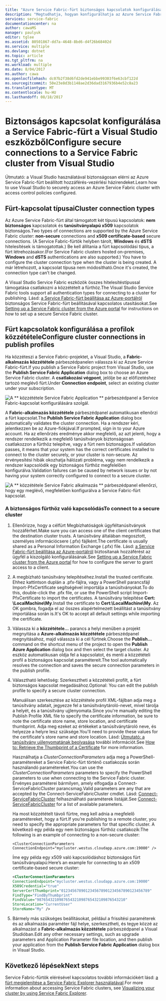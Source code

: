 ```yaml
---
title: "Azure Service Fabric-fürt biztonságos kapcsolatok konfigurálása |} Microsoft Docs"
description: "Megtudhatja, hogyan konfigurálhatja az Azure Service Fabric-fürt által támogatott biztonságos kapcsolatokat a Visual Studio használatával."
services: service-fabric
documentationcenter: na
author: cawaMS
manager: paulyuk
editor: tglee
ms.assetid: 80501867-dd7a-4648-8bd6-d4f26b68402d
ms.service: multiple
ms.devlang: dotnet
ms.topic: article
ms.tgt_pltfrm: na
ms.workload: multiple
ms.date: 8/04/2017
ms.author: cawa
ms.openlocfilehash: dc07b2f38d6fd2de941ebbe99303f6e63cbf122d
ms.sourcegitcommit: 50e23e8d3b1148ae2d36dad3167936b4e52c8a23
ms.translationtype: MT
ms.contentlocale: hu-HU
ms.lasthandoff: 08/18/2017
---
```

# <a name="configure-secure-connections-to-a-service-fabric-cluster-from-visual-studio"></a><span data-ttu-id="946e8-103">Biztonságos kapcsolat konfigurálása a Service Fabric-fürt a Visual Studio eszközből</span><span class="sxs-lookup"><span data-stu-id="946e8-103">Configure secure connections to a Service Fabric cluster from Visual Studio</span></span>
<span data-ttu-id="946e8-104">Útmutató: a Visual Studio használatával biztonságosan elérni az Azure Service Fabric-fürt beállított hozzáférés-vezérlési házirendeket.</span><span class="sxs-lookup"><span data-stu-id="946e8-104">Learn how to use Visual Studio to securely access an Azure Service Fabric cluster with access control policies configured.</span></span>

## <a name="cluster-connection-types"></a><span data-ttu-id="946e8-105">Fürt-kapcsolat típusai</span><span class="sxs-lookup"><span data-stu-id="946e8-105">Cluster connection types</span></span>
<span data-ttu-id="946e8-106">Az Azure Service Fabric-fürt által támogatott két típusú kapcsolatok: **nem biztonságos** kapcsolatok és **tanúsítványalapú x509** kapcsolatok biztonságos.</span><span class="sxs-lookup"><span data-stu-id="946e8-106">Two types of connections are supported by the Azure Service Fabric cluster: **non-secure** connections and **x509 certificate-based** secure connections.</span></span> <span data-ttu-id="946e8-107">(A Service Fabric-fürtök helyben tárolt, **Windows** és **dSTS** hitelesítések is támogatottak.) Be kell állítania a fürt kapcsolódási típus, a fürt létrehozásakor.</span><span class="sxs-lookup"><span data-stu-id="946e8-107">(For Service Fabric clusters hosted on-premises, **Windows** and **dSTS** authentications are also supported.) You have to configure the cluster connection type when the cluster is being created.</span></span> <span data-ttu-id="946e8-108">A már létrehozott, a kapcsolat típusa nem módosítható.</span><span class="sxs-lookup"><span data-stu-id="946e8-108">Once it's created, the connection type can’t be changed.</span></span>

<span data-ttu-id="946e8-109">A Visual Studio Service Fabric eszközök összes hitelesítéstípussal támogatása csatlakozni a közzétételt a fürthöz.</span><span class="sxs-lookup"><span data-stu-id="946e8-109">The Visual Studio Service Fabric tools support all authentication types for connecting to a cluster for publishing.</span></span> <span data-ttu-id="946e8-110">Lásd: [a Service Fabric-fürt beállítása az Azure-portálról](service-fabric-cluster-creation-via-portal.md) biztonságos Service Fabric-fürt beállításával kapcsolatos utasításokat.</span><span class="sxs-lookup"><span data-stu-id="946e8-110">See [Setting up a Service Fabric cluster from the Azure portal](service-fabric-cluster-creation-via-portal.md) for instructions on how to set up a secure Service Fabric cluster.</span></span>

## <a name="configure-cluster-connections-in-publish-profiles"></a><span data-ttu-id="946e8-111">Fürt kapcsolatok konfigurálása a profilok közzététele</span><span class="sxs-lookup"><span data-stu-id="946e8-111">Configure cluster connections in publish profiles</span></span>
<span data-ttu-id="946e8-112">Ha közzéteszi a Service Fabric-projektet, a Visual Studio, a **Fabric-alkalmazás közzététele** párbeszédpanelen válassza ki az Azure Service Fabric-fürt.</span><span class="sxs-lookup"><span data-stu-id="946e8-112">If you publish a Service Fabric project from Visual Studio, use the **Publish Service Fabric Application** dialog box to choose an Azure Service Fabric cluster.</span></span> <span data-ttu-id="946e8-113">A **csatlakozási végpont**, jelölje be az előfizetéshez tartozó meglévő fürt.</span><span class="sxs-lookup"><span data-stu-id="946e8-113">Under **Connection endpoint**, select an existing cluster under your subscription.</span></span>

![A ** közzététele Service Fabric Application ** párbeszédpanel a Service Fabric-kapcsolat konfigurálására szolgál.][publishdialog]

<span data-ttu-id="946e8-115">A **Fabric-alkalmazás közzététele** párbeszédpanel automatikusan ellenőrzi a fürt kapcsolat.</span><span class="sxs-lookup"><span data-stu-id="946e8-115">The **Publish Service Fabric Application** dialog box automatically validates the cluster connection.</span></span> <span data-ttu-id="946e8-116">Ha a rendszer kéri, jelentkezzen be az Azure-fiókjával.</span><span class="sxs-lookup"><span data-stu-id="946e8-116">If prompted, sign in to your Azure account.</span></span> <span data-ttu-id="946e8-117">Ha az ellenőrzés eredménye akkor megfelelő, az azt jelenti, hogy a rendszer rendelkezik a megfelelő tanúsítványok biztonságosan csatlakozzon a fürthöz telepítve, vagy a fürt nem biztonságos.</span><span class="sxs-lookup"><span data-stu-id="946e8-117">If validation passes, it means that your system has the correct certificates installed to connect to the cluster securely, or your cluster is non-secure.</span></span> <span data-ttu-id="946e8-118">Az érvényesítési hibák okozhatja hálózati probléma, vagy nem rendelkezik a rendszer kapcsolódik egy biztonságos fürthöz megfelelően konfigurálva.</span><span class="sxs-lookup"><span data-stu-id="946e8-118">Validation failures can be caused by network issues or by not having your system correctly configured to connect to a secure cluster.</span></span>

![A ** közzététele Service Fabric alkalmazás ** párbeszédpanel ellenőrzi, hogy egy meglévő, megfelelően konfigurálva a Service Fabric-fürt kapcsolat.][selectsfcluster]

### <a name="to-connect-to-a-secure-cluster"></a><span data-ttu-id="946e8-120">A biztonságos fürthöz való kapcsolódás</span><span class="sxs-lookup"><span data-stu-id="946e8-120">To connect to a secure cluster</span></span>
1. <span data-ttu-id="946e8-121">Ellenőrizze, hogy a célfürt Megbízhatóságok ügyféltanúsítványok hozzáférhet.</span><span class="sxs-lookup"><span data-stu-id="946e8-121">Make sure you can access one of the client certificates that the destination cluster trusts.</span></span> <span data-ttu-id="946e8-122">A tanúsítvány általában megosztott, személyes információcsere (.pfx) fájlként.</span><span class="sxs-lookup"><span data-stu-id="946e8-122">The certificate is usually shared as a Personal Information Exchange (.pfx) file.</span></span> <span data-ttu-id="946e8-123">Lásd: [a Service Fabric-fürt beállítása az Azure-portálról](service-fabric-cluster-creation-via-portal.md) biztosítanak hozzáférést az ügyfél a kiszolgáló konfigurálásának.</span><span class="sxs-lookup"><span data-stu-id="946e8-123">See [Setting up a Service Fabric cluster from the Azure portal](service-fabric-cluster-creation-via-portal.md) for how to configure the server to grant access to a client.</span></span>
2. <span data-ttu-id="946e8-124">A megbízható tanúsítvány telepítéséhez.</span><span class="sxs-lookup"><span data-stu-id="946e8-124">Install the trusted certificate.</span></span> <span data-ttu-id="946e8-125">Ehhez kattintson duplán a .pfx-fájlra, vagy a PowerShell parancsfájl Import-PfxCertificate segítségével importálja a tanúsítványokat.</span><span class="sxs-lookup"><span data-stu-id="946e8-125">To do this, double-click the .pfx file, or use the PowerShell script Import-PfxCertificate to import the certificates.</span></span> <span data-ttu-id="946e8-126">A tanúsítvány telepítése **Cert: \LocalMachine\My**.</span><span class="sxs-lookup"><span data-stu-id="946e8-126">Install the certificate to **Cert:\LocalMachine\My**.</span></span> <span data-ttu-id="946e8-127">Az OK gombra, fogadja el az összes alapértelmezett beállítást a tanúsítvány importálása során is.</span><span class="sxs-lookup"><span data-stu-id="946e8-127">It's OK to accept all default settings while importing the certificate.</span></span>
3. <span data-ttu-id="946e8-128">Válassza ki a **közzététele...**  parancs a helyi menüben a projekt megnyitása a **Azure-alkalmazás közzététele** párbeszédpanel megnyitásához, majd válassza ki a cél fürtnek.</span><span class="sxs-lookup"><span data-stu-id="946e8-128">Choose the **Publish...** command on the shortcut menu of the project to open the **Publish Azure Application** dialog box and then select the target cluster.</span></span> <span data-ttu-id="946e8-129">Az eszköz automatikusan oldja fel a kapcsolatot, és menti a közzétételi profil a biztonságos kapcsolat paramétereit.</span><span class="sxs-lookup"><span data-stu-id="946e8-129">The tool automatically resolves the connection and saves the secure connection parameters in the publish profile.</span></span>
4. <span data-ttu-id="946e8-130">Választható lehetőség: Szerkesztheti a közzétételi profilt, a fürt biztonságos kapcsolat megadásához.</span><span class="sxs-lookup"><span data-stu-id="946e8-130">Optional: You can edit the publish profile to specify a secure cluster connection.</span></span>
   
   <span data-ttu-id="946e8-131">Manuálisan szerkesztése az közzététele profil XML-fájlban adja meg a tanúsítvány adatait, jegyezze fel a tanúsítványtároló-nevet, mivel tárolja a helyét, és a tanúsítvány ujjlenyomata.</span><span class="sxs-lookup"><span data-stu-id="946e8-131">Since you're manually editing the Publish Profile XML file to specify the certificate information, be sure to note the certificate store name, store location, and certificate thumbprint.</span></span> <span data-ttu-id="946e8-132">Adja meg ezeket az értékeket a tanúsítványtároló neve, és helyezze a helyre lesz szüksége.</span><span class="sxs-lookup"><span data-stu-id="946e8-132">You'll need to provide these values for the certificate's store name and store location.</span></span> <span data-ttu-id="946e8-133">Lásd: [Útmutató: a tanúsítvány ujjlenyomatának beolvasása](https://msdn.microsoft.com/library/ms734695\(v=vs.110\).aspx) további információt.</span><span class="sxs-lookup"><span data-stu-id="946e8-133">See [How to: Retrieve the Thumbprint of a Certificate](https://msdn.microsoft.com/library/ms734695\(v=vs.110\).aspx) for more information.</span></span>
   
   <span data-ttu-id="946e8-134">Használhatja a *ClusterConnectionParameters* adja meg a PowerShell-paramétereket a Service Fabric-fürt történő csatlakozás során használandó paramétereket.</span><span class="sxs-lookup"><span data-stu-id="946e8-134">You can use the *ClusterConnectionParameters* parameters to specify the PowerShell parameters to use when connecting to the Service Fabric cluster.</span></span> <span data-ttu-id="946e8-135">Érvényes paraméterei bármilyen, amely elfogadja a Connect-ServiceFabricCluster parancsmag.</span><span class="sxs-lookup"><span data-stu-id="946e8-135">Valid parameters are any that are accepted by the Connect-ServiceFabricCluster cmdlet.</span></span> <span data-ttu-id="946e8-136">Lásd: [Connect-ServiceFabricCluster](https://msdn.microsoft.com/library/mt125938.aspx) felhasználható paraméterek listáját.</span><span class="sxs-lookup"><span data-stu-id="946e8-136">See [Connect-ServiceFabricCluster](https://msdn.microsoft.com/library/mt125938.aspx) for a list of available parameters.</span></span>
   
   <span data-ttu-id="946e8-137">Ha most közzétételt távoli fürtre, meg kell adnia a megfelelő paramétereket, hogy a fürt.</span><span class="sxs-lookup"><span data-stu-id="946e8-137">If you’re publishing to a remote cluster, you need to specify the appropriate parameters for that specific cluster.</span></span> <span data-ttu-id="946e8-138">A következő egy példa egy nem biztonságos fürthöz csatlakozik:</span><span class="sxs-lookup"><span data-stu-id="946e8-138">The following is an example of connecting to a non-secure cluster:</span></span>
   
   `<ClusterConnectionParameters ConnectionEndpoint="mycluster.westus.cloudapp.azure.com:19000" />`
   
   <span data-ttu-id="946e8-139">Íme egy példa egy x509 való kapcsolódáshoz biztonságos fürt tanúsítványalapú:</span><span class="sxs-lookup"><span data-stu-id="946e8-139">Here’s an example for connecting to an x509 certificate-based secure cluster:</span></span>
   
   ```xml
   <ClusterConnectionParameters
   ConnectionEndpoint="mycluster.westus.cloudapp.azure.com:19000"
   X509Credential="true"
   ServerCertThumbprint="0123456789012345678901234567890123456789"
   FindType="FindByThumbprint"
   FindValue="9876543210987654321098765432109876543210"
   StoreLocation="CurrentUser"
   StoreName="My" />
   ```
5. <span data-ttu-id="946e8-140">Bármely más szükséges beállításokat, például a frissítési paraméterek és az alkalmazás paraméter fájl helye, szerkesztheti, és tegye közzé az alkalmazást a **Fabric-alkalmazás közzététele** párbeszédpanel a Visual Studióban.</span><span class="sxs-lookup"><span data-stu-id="946e8-140">Edit any other necessary settings, such as upgrade parameters and Application Parameter file location, and then publish your application from the **Publish Service Fabric Application** dialog box in Visual Studio.</span></span>

## <a name="next-steps"></a><span data-ttu-id="946e8-141">Következő lépések</span><span class="sxs-lookup"><span data-stu-id="946e8-141">Next steps</span></span>
<span data-ttu-id="946e8-142">Service Fabric-fürtök elérésével kapcsolatos további információkért lásd: [a fürt megjelenítése a Service Fabric Explorer használatával](service-fabric-visualizing-your-cluster.md).</span><span class="sxs-lookup"><span data-stu-id="946e8-142">For more information about accessing Service Fabric clusters, see [Visualizing your cluster by using Service Fabric Explorer](service-fabric-visualizing-your-cluster.md).</span></span>

<!--Image references-->
[publishdialog]:./media/service-fabric-visualstudio-configure-secure-connections/publishdialog.png
[selectsfcluster]:./media/service-fabric-visualstudio-configure-secure-connections/selectsfcluster.png
